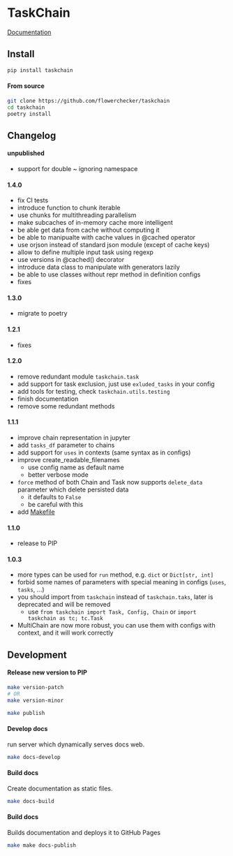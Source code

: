 # TaskChain

[Documentation](https://flowerchecker.github.io/taskchain/)


## Install

```bash
pip install taskchain
```

#### From source
```bash
git clone https://github.com/flowerchecker/taskchain
cd taskchain
poetry install
```

## Changelog

#### unpublished
- support for double ~ ignoring namespace

#### 1.4.0
- fix CI tests
- introduce function to chunk iterable
- use chunks for multithreading parallelism
- make subcaches of in-memory cache more intelligent
- be able get data from cache without computing it
- be able to manipualte with cache values in @cached operator
- use orjson instead of standard json module (except of cache keys)
- allow to define multiple input task using regexp
- use versions in @cached() decorator
- introduce data class to manipulate with generators lazily
- be able to use classes without repr method in definition configs
- fixes

#### 1.3.0

- migrate to poetry


#### 1.2.1
- fixes


#### 1.2.0
- remove redundant module `taskchain.task`
- add support for task exclusion, just use `exluded_tasks` in your config
- add tools for testing, check `taskchain.utils.testing`
- finish documentation
- remove some redundant methods

#### 1.1.1
- improve chain representation in jupyter
- add `tasks_df` parameter to chains
- add support for `uses` in contexts (same syntax as in configs)
- improve create_readable_filenames
  - use config name as default name
  - better verbose mode
- `force` method of both Chain and Task now supports `delete_data` parameter which delete persisted data 
  - it defaults to `False`
  - be careful with this
- add [Makefile](Makefile)

#### 1.1.0
- release to PIP

#### 1.0.3
- more types can be used for `run` method, e.g. `dict` or `Dict[str, int]`
- forbid some names of parameters with special meaning in configs (`uses`, `tasks`, ...)
- you should import from `taskchain` instead of `taskchain.taks`, later is deprecated and will be removed
  - use `from taskchain import Task, Config, Chain` or `import taskchain as tc; tc.Task`
- MultiChain are now more robust, you can use them with configs with context, and it will work correctly 

## Development

#### Release new version to PIP

```bash
make version-patch
# OR
make version-minor

make publish
```

#### Develop docs
run server which dynamically serves docs web.
```bash
make docs-develop
```

#### Build docs

Create documentation as static files. 
```bash
make docs-build
```


#### Build docs

Builds documentation and deploys it to GitHub Pages
```bash
make make docs-publish
```
